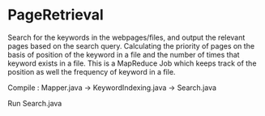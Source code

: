 # PageRetrieval

Search for the keywords in the webpages/files, and output the relevant pages based on the search query.
Calculating the priority of pages on the basis of position of the keyword in a file and the number of times that keyword exists in a file. 
This is a MapReduce Job which keeps track of the position as well the frequency of keyword in a file.

Compile : Mapper.java -> KeywordIndexing.java -> Search.java

Run Search.java
